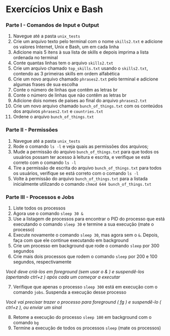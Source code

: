 <h1>Exercícios Unix e Bash</h1>

<h3>Parte I - Comandos de Input e Output</h3>

1. Navegue até a pasta ```unix_tests```
2. Crie um arquivo texto pelo terminal com o nome ```skills2.txt``` e adicione os valores Internet, Unix e Bash, um em cada linha
3. Adicione mais 5 itens à sua lista de skills e depois imprima a lista ordenada no terminal
4. Conte quantas linhas tem o arquivo ```skills2.txt```
5. Crie um arquivo chamado ```top_skills.txt``` usando o ```skills2.txt```, contendo as 3 primeiras skills em ordem alfabética
6. Crie um novo arquivo chamado ```phrases2.txt``` pelo terminal e adicione algumas frases de sua escolha
7. Conte o número de linhas que contêm as letras br
8. Conte o número de linhas que não contêm as letras br
9. Adicione dois nomes de países ao final do arquivo ```phrases2.txt```
10. Crie um novo arquivo chamado ```bunch_of_things.txt``` com os conteúdos dos arquivos ```phrases2.txt``` e ```countries.txt```
11. Ordene o arquivo ```bunch_of_things.txt```


<h3>Parte II - Permissões</h3>

1. Navegue até a pasta ```unix_tests```
2. Rode o comando ```ls -l``` e veja quais as permissões dos arquivos;
3. Mude a permissão do arquivo ```bunch_of_things.txt``` para que todos os usuários possam ter acesso à leitura e escrita, e verifique se está correto com o comando ```ls -l```
4. Tire a permissão de escrita do arquivo ```bunch_of_things.txt``` para todos os usuários, verifique se está correto com o comando ```ls -l```
5. Volte à permissão do arquivo ```bunch_of_things.txt``` para a listada inicialmente utilizando o comando ```chmod 644 bunch_of_things.txt```


<h3>Parte III - Processos e Jobs</h3>

1. Liste todos os processos
2. Agora use o comando ```sleep 30 &```
3. Use a listagem de processos para encontrar o PID do processo que está executando o comando ```sleep 30``` e termine a sua execução (mate o processo)
4. Execute novamente o comando ```sleep 30```, mas agora sem o ```&```. Depois, faça com que ele continue executando em background
5. Crie um processo em background que rode o comando ```sleep``` por 300 segundos
6. Crie mais dois processos que rodem o comando ```sleep``` por 200 e 100 segundos, respectivamente

<i>Você deve criá-los em foreground (sem usar o & ) e suspendê-los (apertando ctrl+z ) após cada um começar a executar</i>

7. Verifique que apenas o processo ```sleep 300``` está em execução com o comando ```jobs```. Suspenda a execução desse processo

<i>Você vai precisar trazer o processo para foreground ( fg ) e suspendê-lo ( ctrl+z ), ou enviar um sinal</i>

8. Retome a execução do processo ```sleep 100``` em background com o comando ```bg```
9. Termine a execução de todos os processos ```sleep``` (mate os processos)
